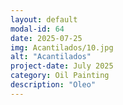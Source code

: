 ```yaml
---
layout: default
modal-id: 64
date: 2025-07-25
img: Acantilados/10.jpg
alt: "Acantilados"
project-date: July 2025
category: Oil Painting
description: "Oleo"
---
```


